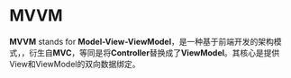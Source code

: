 # MVVM

**MVVM** stands for  **Model-View-ViewModel**，是一种基于前端开发的架构模式，，衍生自**MVC**，等同是将**Controller**替换成了**ViewModel**。其核心是提供View和ViewModel的双向数据绑定。



